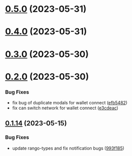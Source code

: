 # [0.5.0](https://github.com/rango-exchange/rango-client/compare/provider-walletconnect@0.4.0...provider-walletconnect@0.5.0) (2023-05-31)



# [0.4.0](https://github.com/rango-exchange/rango-client/compare/provider-walletconnect@0.3.0...provider-walletconnect@0.4.0) (2023-05-31)



# [0.3.0](https://github.com/rango-exchange/rango-client/compare/provider-walletconnect@0.2.0...provider-walletconnect@0.3.0) (2023-05-30)



# [0.2.0](https://github.com/rango-exchange/rango-client/compare/provider-walletconnect@0.1.15...provider-walletconnect@0.2.0) (2023-05-30)


### Bug Fixes

* fix bug of duplicate modals for wallet connect ([efb5482](https://github.com/rango-exchange/rango-client/commit/efb54827fd51e6c6c8f42c6abf33c3d7610755e8))
* fix can switch network for wallet connect ([e3cdeac](https://github.com/rango-exchange/rango-client/commit/e3cdeacd836e254ea2d5384aab4b624a3e7259eb))



## [0.1.14](https://github.com/rango-exchange/rango-client/compare/provider-walletconnect@0.1.13...provider-walletconnect@0.1.14) (2023-05-15)


### Bug Fixes

* update rango-types and fix notification bugs ([993f185](https://github.com/rango-exchange/rango-client/commit/993f185e0b8c5e5e15a2c65ba2d85d1f9c8daa90))



